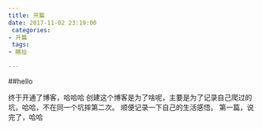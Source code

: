 ```yaml
---
title: 开篇
date: 2017-11-02 23:19:00
 categories:
- 开篇
 tags:
- 瞎扯

---
```



##hello

终于开通了博客，哈哈哈
创建这个博客是为了啥呢，主要是为了记录自己爬过的坑，哈哈，不在同一个坑摔第二次。
顺便记录一下自己的生活感悟。
第一篇，说完了，哈哈






